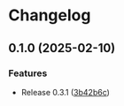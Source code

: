 # Changelog

## 0.1.0 (2025-02-10)


### Features

* Release 0.3.1 ([3b42b6c](https://www.github.com/openvitae-tech/scorm-package/commit/3b42b6ce908929776a69de67c159dc0a67388645))
